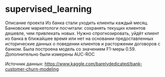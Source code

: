 # supervised_learning
Описание проекта
Из банка стали уходить клиенты каждый месяц. Банковские маркетологи посчитали: сохранять текущих клиентов дешевле, чем привлекать новых.
Нужно спрогнозировать, уйдёт клиент из банка в ближайшее время или нет на основании предоставленных исторические данных о поведении клиентов и расторжении договоров с банком.
Была построена модель со значением F1-меры 0.59. Дополнительно были измерены AUC-ROC

Источник данных: https://www.kaggle.com/barelydedicated/bank-customer-churn-modeling
